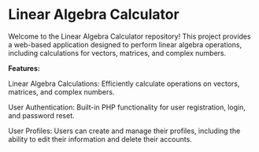 # Linear Algebra Calculator

Welcome to the Linear Algebra Calculator repository! 
This project provides a web-based application designed to perform linear algebra operations, including calculations for vectors, matrices, and complex numbers.

**Features:**

Linear Algebra Calculations: Efficiently calculate operations on vectors, matrices, and complex numbers.

User Authentication: Built-in PHP functionality for user registration, login, and password reset.

User Profiles: Users can create and manage their profiles, including the ability to edit their information and delete their accounts.
